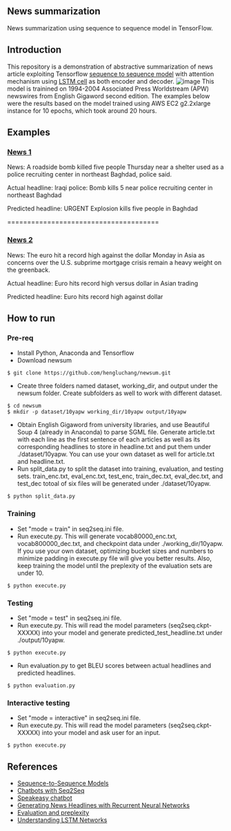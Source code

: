 ## News summarization
News summarization using sequence to sequence model in TensorFlow.

## Introduction
This repository is a demonstration of abstractive summarization of news article exploiting Tensorflow [sequence to sequence model](https://www.tensorflow.org/tutorials/seq2seq/) with attention mechanism using [LSTM cell](http://colah.github.io/posts/2015-08-Understanding-LSTMs/) as both encoder and decoder.
![image](https://github.com/hengluchang/newsum/blob/master/encoder-decoder_LSTM_attention.png)
This model is trainined on 1994-2004 Associated Press Worldstream (APW) newswires from English Gigaword second edition. The examples below were the results based on the model trained using AWS EC2 g2.2xlarge instance for 10 epochs, which took around 20 hours. 

## Examples
### [News 1](https://www.highbeam.com/doc/1A1-D8SKOI7O0.html)
News: A roadside bomb killed five people Thursday near a shelter used as a police recruiting center in northeast Baghdad, police said.

Actual headline: Iraqi police: Bomb kills 5 near police recruiting center in northeast Baghdad

Predicted headline: URGENT Explosion kills five people in Baghdad

======================================
### [News 2](https://www.highbeam.com/doc/1A1-D8SNBQJ83.html)
News: The euro hit a record high against the dollar Monday in Asia as concerns over the U.S. subprime mortgage crisis remain a heavy weight on the greenback.

Actual headline: Euro hits record high versus dollar in Asian trading

Predicted headline: Euro hits record high against dollar

## How to run
### Pre-req
- Install Python, Anaconda and Tensorflow
- Download newsum 
```
$ git clone https://github.com/hengluchang/newsum.git
```

- Create three folders named dataset, working_dir, and output under the newsum folder. Create subfolders as well to work with different dataset. 
```
$ cd newsum
$ mkdir -p dataset/10yapw working_dir/10yapw output/10yapw
```

- Obtain English Gigaword from university libraries, and use Beautiful Soup 4 (already in Anaconda) to parse SGML file. Generate article.txt with each line as the first sentence of each articles as well as its corresponding headlines to store in headline.txt and put them under ./dataset/10yapw. You can use your own dataset as well for article.txt and headline.txt. 
- Run split_data.py to split the dataset into training, evaluation, and testing sets. train_enc.txt, eval_enc.txt, test_enc, train_dec.txt, eval_dec.txt, and test_dec totoal of six files will be generated under ./dataset/10yapw. 
```
$ python split_data.py
```

### Training
- Set "mode = train" in seq2seq.ini file. 
- Run execute.py. This will generate vocab80000_enc.txt, vocab800000_dec.txt, and checkpoint data under ./working_dir/10yapw. If you use your own dataset, optimizing bucket sizes and numbers to minimize padding in execute.py file will give you better results. Also, keep training the model until the preplexity of the evaluation sets are under 10.  
```
$ python execute.py
```

### Testing
- Set "mode = test" in seq2seq.ini file. 
- Run execute.py. This will read the model parameters (seq2seq.ckpt-XXXXX) into your model and generate predicted_test_headline.txt under ./output/10yapw. 

```
$ python execute.py
```

- Run evaluation.py to get BLEU scores between actual headlines and predicted headlines. 
```
$ python evaluation.py
```


### Interactive testing
- Set "mode = interactive" in seq2seq.ini file.
- Run execute.py. This will read the model parameters (seq2seq.ckpt-XXXXX) into your model and ask user for an input. 
```
$ python execute.py
```

## References
- [Sequence-to-Sequence Models](https://www.tensorflow.org/tutorials/seq2seq/)
- [Chatbots with Seq2Seq](http://suriyadeepan.github.io/2016-06-28-easy-seq2seq/)
- [Speakeasy chatbot](http://lauragelston.ghost.io/speakeasy/)
- [Generating News Headlines with Recurrent Neural Networks](https://arxiv.org/abs/1512.01712)
- [Evaluation and preplexity](https://www.youtube.com/watch?v=OHyVNCvnsTo)
- [Understanding LSTM Networks](http://colah.github.io/posts/2015-08-Understanding-LSTMs/)

